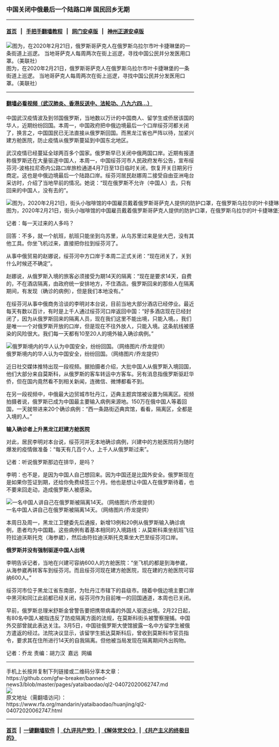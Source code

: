 ### 中国关闭中俄最后一个陆路口岸   国民回乡无期
------------------------

#### [首页](https://github.com/gfw-breaker/banned-news3/blob/master/README.md) &nbsp;&nbsp;|&nbsp;&nbsp; [手把手翻墙教程](https://github.com/gfw-breaker/guides/wiki) &nbsp;&nbsp;|&nbsp;&nbsp; [网门安卓版](https://github.com/oGate2/oGate) &nbsp;&nbsp;|&nbsp;&nbsp; [神州正道安卓版](https://github.com/SzzdOgate/update) 



<div id="headerimg">
 <img alt="图为，在2020年2月21日，俄罗斯哥萨克人在俄罗斯乌拉尔市叶卡捷琳堡的一条街道上巡逻。 当地哥萨克人每周两次在街上巡逻，寻找中国公民并分发医用口罩。（美联社）" src="https://www.rfa.org/mandarin/yataibaodao/huanjing/ql2-04072020062747.html/AP_20053609089541.jpg/@@images/b818b316-a60c-4429-93f4-06fa232161ef.jpeg" title="图为，在2020年2月21日，俄罗斯哥萨克人在俄罗斯乌拉尔市叶卡捷琳堡的一条街道上巡逻。 当地哥萨克人每周两次在街上巡逻，寻找中国公民并分发医用口罩。（美联社）"/>
 <div id="headerimgcontents">
  <div id="headerimgcaption">
   <span>
    图为，在2020年2月21日，俄罗斯哥萨克人在俄罗斯乌拉尔市叶卡捷琳堡的一条街道上巡逻。 当地哥萨克人每周两次在街上巡逻，寻找中国公民并分发医用口罩。（美联社）
   </span>
   <!-- zoomattribute -->
  </div>
  <!-- headerimgcaption -->
 </div>
 <!-- headerimagecontents -->
</div>

<hr/>


#### [翻墙必看视频（武汉肺炎、香港反送中、法轮功、八九六四...）](https://github.com/gfw-breaker/banned-news3/blob/master/pages/link3.md)

<div id="storytext">
 <div>
  <div class="slot_header">
  </div>
 </div>
 <p>
 </p>
 <p>
  中国武汉疫情波及到邻国俄罗斯，当地数以万计的中国商人、留学生或侨居该国的华人，近期纷纷回国。本周一，中国政府把中俄边境最后一个口岸绥芬河都关闭了，换言之，中国国民已无法直接从俄罗斯回国。而黑龙江省也严阵以待，加紧兴建方舱医院，防止疫情从俄罗斯蔓延到中国东北地区。
 </p>
 <p>
  武汉疫情已经蔓延全球两百多个国家。俄罗斯早已关闭中俄两国口岸。近期有报道称俄罗斯还在大量驱逐中国人，本周一，中国绥芬河市人民政府发布公告，宣布绥芬河-波格拉尼奇内公路口岸旅检通道4月7日至13日临时关闭，恢复开关日期另行商定。这也是中俄边境最后一个陆路口岸。绥芬河居民赵娜周二接受自由亚洲电台采访时，介绍了当地早前的情况。她说：“现在俄罗斯不允许（中国人）去，只有回来的中国人，没有去的”。
 </p>
 <p>
 </p>
 <p>
 </p>
 <p>
  <div class="image-inline captioned" style="width:1500px;">
   <div style="width:1500px;">
    <img alt="图为，2020年2月21日，街头小咖啡馆的中国雇员戴着俄罗斯哥萨克人提供的防护口罩，在俄罗斯乌拉尔的叶卡捷琳堡巡逻期间与中心的哥萨克酋长合影。（美联社）" src="https://www.rfa.org/mandarin/yataibaodao/huanjing/ql2-04072020062747.html/AP_20053609367729.jpg" title="图为，2020年2月21日，街头小咖啡馆的中国雇员戴着俄罗斯哥萨克人提供的防护口罩，在俄罗斯乌拉尔的叶卡捷琳堡巡逻期间与中心的哥萨克酋长合影。（美联社）"/>
   </div>
   <div class="image-caption">
    <span style="width:1500px;">
     图为，2020年2月21日，街头小咖啡馆的中国雇员戴着俄罗斯哥萨克人提供的防护口罩，在俄罗斯乌拉尔的叶卡捷琳堡巡逻期间与中心的哥萨克酋长合影。（美联社）
    </span>
    <span class="copyright">
    </span>
   </div>
  </div>
 </p>
 <p>
  记者：每一天过来的人多吗？
 </p>
 <p>
  回答：不多，就一个航班，航班只能坐到乌苏里，从乌苏里过来是坐大巴，没有其他工具。你坐飞机过来，直接把你拉到绥芬河了。
 </p>
 <p>
  从事中俄贸易的赵娜说，绥芬河中方口岸于本周二正式关闭：“现在闭关了，关到什么时候还不确定”。
 </p>
 <p>
  赵娜说，从俄罗斯入境的旅客必须接受为期14天的隔离：“现在是要求14天，自费的，不在酒店隔离，由政府统一安排地方，不住酒店。俄罗斯回来的那些人在隔离期间，有发现（确诊的病例），但是我们本地没有。”
 </p>
 <p>
  在绥芬河从事中俄商务洽谈的李明对本台说，目前当地大部分酒店已经停业。最近每天有数以百计，有时是上千人通过绥芬河口岸返回中国：“好多酒店现在已经封闭了，因为从俄罗斯回来的隔离人员，现在我们这里不能出境，只能入境。，我们是唯一一个对俄罗斯开放的口岸，但是现在不往外放人，只能入境。这条航线被感染的风险很大。我们每一天都有10至20人的境外输入确诊病例。”
 </p>
 <p>
 </p>
 <p>
  <div class="image-inline captioned" style="width:622px;">
   <div style="width:622px;">
    <img alt="俄罗斯境内的华人认为中国安全，纷纷回国。（网络图片/乔龙提供）" src="https://www.rfa.org/mandarin/yataibaodao/huanjing/ql2-04072020062747.html/m0407-ql2p1.jpg" title="俄罗斯境内的华人认为中国安全，纷纷回国。（网络图片/乔龙提供）"/>
   </div>
   <div class="image-caption">
    <span style="width:622px;">
     俄罗斯境内的华人认为中国安全，纷纷回国。（网络图片/乔龙提供）
    </span>
    <span class="copyright">
    </span>
   </div>
  </div>
 </p>
 <p>
  近日社交媒体推特出现一段视频。据拍摄者介绍，大批中国人从俄罗斯入境回国，他们大部分来自莫斯科，从俄罗斯的客车转运中方客车。另有消息指俄罗斯驱赶华侨，但在国内竟然看不到相关新闻，连微信、微博都看不到。
 </p>
 <p>
  在另一段视频中，中俄最大边贸城市牡丹江，迈典主题宾馆被设置为隔离区。视频拍摄者说，俄罗斯已成为中国最主要输入病例来源地。150万在俄中国人等着回国，一天就带进来20个确诊病例：“西一条路街迈典宾馆，看看，隔离区，全都是入境的人。”
 </p>
 <p>
  <b>
   输入确诊者上升黑龙江赶建方舱医院
  </b>
 </p>
 <p>
  对此，居民李明对本台说，绥芬河并无本地确诊病例，兴建中的方舱医院将为随时爆发的疫情做准备：“每天有几百个人，上千人从俄罗斯过来”。
 </p>
 <p>
  记者：听说俄罗斯那边在排华，是吗？
 </p>
 <p>
  李明：也不是，是因为中国人自己想回来。因为中国还是比国外安全。俄罗斯现在是如果你签证到期，还给你免费续签三个月。他也是想让中国人在俄罗斯待着，也不要来回走动，造成俄罗斯人被感染。
 </p>
 <p>
 </p>
 <p>
  <div class="image-inline captioned" style="width:1500px;">
   <div style="width:1500px;">
    <img alt="一名中国人讲自己在俄罗斯被隔离14天。（网络图片/乔龙提供）" src="https://www.rfa.org/mandarin/yataibaodao/huanjing/ql2-04072020062747.html/m0407-ql2p2.jpg" title="一名中国人讲自己在俄罗斯被隔离14天。（网络图片/乔龙提供）"/>
   </div>
   <div class="image-caption">
    <span style="width:1500px;">
     一名中国人讲自己在俄罗斯被隔离14天。（网络图片/乔龙提供）
    </span>
    <span class="copyright">
    </span>
   </div>
  </div>
 </p>
 <p>
  本周日及周一，黑龙江卫健委先后通报，新增13例和20例从俄罗斯输入确诊病例，患者均为中国籍。这些病例有着基本相同的入境路线：从莫斯科乘坐航班飞往符拉迪沃斯托克（海参崴），然后由符拉迪沃斯托克乘坐大巴至绥芬河口岸。
 </p>
 <p>
  <b>
   俄罗斯并没有强制驱逐中国人出境
  </b>
 </p>
 <p>
  李明告诉记者，当地在兴建可容纳600人的方舱医院：“坐飞机的都是到海参崴，从海参崴再转客车到绥芬河。而且绥芬河现在建方舱医院，现在建的方舱医院可容纳600人。”
 </p>
 <p>
  绥芬河市位于黑龙江省东南部，为牡丹江市辖下的县级市。随着中俄边境主要口岸中黑河和同江此前都已经关闭，绥芬河作为目前唯一的回国通道，本周也已关闭。
 </p>
 <p>
  早前，俄罗斯总理米舒斯金曾警告要把携带病毒的外国人驱逐出境。2月22日起，有80名中国人被指违反了防疫隔离方面的法规，在莫斯科街头被警察搜捕。中国外交部曾就此表达关注。3月5日，中国驻俄罗斯大使馆披露一名中方留学生被俄方遣返的经过。法院决议显示，该留学生抵达莫斯科后，曾收到莫斯科市官员指令，要求其在住所进行14天的自我隔离。但他被当局发现在隔离期间外出购物。
 </p>
 <p>
 </p>
 <p>
  记者：乔龙 责编：胡力汉  嘉远  网编
 </p>
</div>

<hr/>
手机上长按并复制下列链接或二维码分享本文章：<br/>
https://github.com/gfw-breaker/banned-news3/blob/master/pages/yataibaodao/ql2-04072020062747.md <br/>
<a href='https://github.com/gfw-breaker/banned-news3/blob/master/pages/yataibaodao/ql2-04072020062747.md'><img src='https://github.com/gfw-breaker/banned-news3/blob/master/pages/yataibaodao/ql2-04072020062747.md.png'/></a> <br/>
原文地址（需翻墙访问）：https://www.rfa.org/mandarin/yataibaodao/huanjing/ql2-04072020062747.html


------------------------
#### [首页](https://github.com/gfw-breaker/banned-news3/blob/master/README.md) &nbsp;|&nbsp; [一键翻墙软件](https://github.com/gfw-breaker/nogfw/blob/master/README.md) &nbsp;| [《九评共产党》](https://github.com/gfw-breaker/9ping.md/blob/master/README.md#九评之一评共产党是什么) | [《解体党文化》](https://github.com/gfw-breaker/jtdwh.md/blob/master/README.md) | [《共产主义的终极目的》](https://github.com/gfw-breaker/gczydzjmd.md/blob/master/README.md)


<img src='http://gfw-breaker.win/banned-news3/pages/yataibaodao/ql2-04072020062747.md' width='0px' height='0px'/>